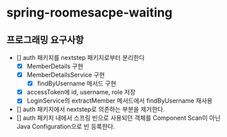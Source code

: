 # spring-roomesacpe-waiting

## 프로그래밍 요구사항
- [] auth 패키지를 nextstep 패키지로부터 분리한다
  - [x] MemberDetails 구현
  - [x] MemberDetailsService 구현
    - [x] findByUsername 메서드 구현
  - [x] accessToken에 id, username, role 저장
  - [x] LoginService의 extractMember 메서드에서 findByUsername 재사용

- [] auth 패키지에서 nextstep로 의존하는 부분을 제거한다.
- [] auth 패키지 내에서 스프링 빈으로 사용되던 객체를 Component Scan이 아닌 Java Configuration으로 빈 등록한다.